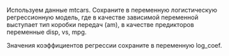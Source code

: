 Используем данные mtcars. Сохраните в переменную логистическую регрессионную модель, где в качестве зависимой переменной выступает тип коробки передач (am), в качестве предикторов переменные disp, vs, mpg.

Значения коэффициентов регрессии сохраните в переменную log_coef.